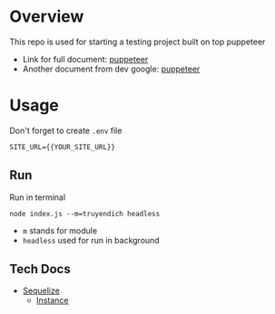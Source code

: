 # Overview
This repo is used for starting a testing project built on top puppeteer
- Link for full document: [puppeteer](https://github.com/GoogleChrome/puppeteer)
- Another document from dev google: [puppeteer](https://developers.google.com/web/tools/puppeteer/)

# Usage
Don't forget to create `.env` file
```html
SITE_URL={{YOUR_SITE_URL}}
```

## Run 

Run in terminal

```html
node index.js --m=truyendich headless
```

- `m` stands for module
- `headless` used for run in background

## Tech Docs

- [Sequelize](https://sequelize.org/v5/)
    - [Instance](https://sequelize.org/v5/manual/instances.html)